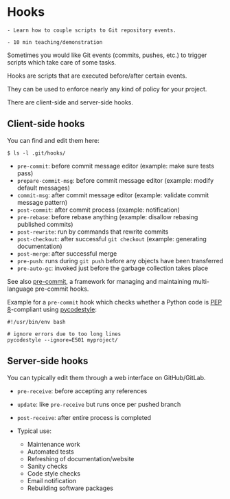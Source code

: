 # Hooks

```{objectives}
- Learn how to couple scripts to Git repository events.
```

```{instructor-note}
- 10 min teaching/demonstration
```


Sometimes you would like Git events (commits, pushes, etc.) to trigger scripts which take care of some tasks.

Hooks are scripts that are executed before/after certain events.

They can be used to enforce nearly any kind of policy for your project.

There are client-side and server-side hooks.


## Client-side hooks

You can find and edit them here:

```console
$ ls -l .git/hooks/
```

- `pre-commit`: before commit message editor (example: make sure tests pass)
- `prepare-commit-msg`: before commit message editor (example: modify default messages)
- `commit-msg`: after commit message editor (example: validate commit message pattern)
- `post-commit`: after commit process (example: notification)
- `pre-rebase`: before rebase anything (example: disallow rebasing published commits)
- `post-rewrite`: run by commands that rewrite commits
- `post-checkout`: after successful `git checkout` (example: generating documentation)
- `post-merge`: after successful merge
- `pre-push`: runs during `git push` before any objects have been transferred
- `pre-auto-gc`: invoked just before the garbage collection takes place

See also [pre-commit](https://pre-commit.com),
a framework for managing and maintaining multi-language pre-commit hooks.

Example for a `pre-commit` hook which checks whether a Python code is [PEP 8](https://www.python.org/dev/peps/pep-0008/)-compliant
using [pycodestyle](http://pycodestyle.pycqa.org):

```console
#!/usr/bin/env bash

# ignore errors due to too long lines
pycodestyle --ignore=E501 myproject/
```


## Server-side hooks

You can typically edit them through a web interface on GitHub/GitLab.

- `pre-receive`: before accepting any references
- `update`: like `pre-receive` but runs once per pushed branch
- `post-receive`: after entire process is completed

- Typical use:
    - Maintenance work
    - Automated tests
    - Refreshing of documentation/website
    - Sanity checks
    - Code style checks
    - Email notification
    - Rebuilding software packages
